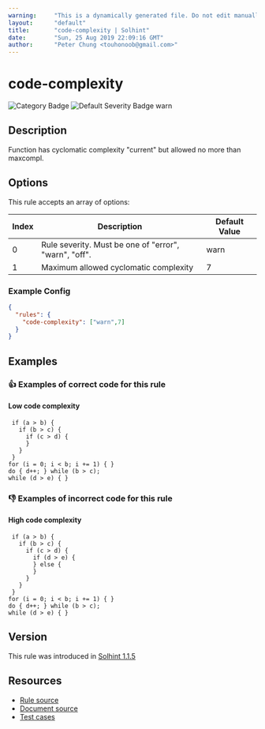 ```yaml
---
warning:     "This is a dynamically generated file. Do not edit manually."
layout:      "default"
title:       "code-complexity | Solhint"
date:        "Sun, 25 Aug 2019 22:09:16 GMT"
author:      "Peter Chung <touhonoob@gmail.com>"
---
```


# code-complexity
![Category Badge](https://img.shields.io/badge/-Best%20Practise%20Rules-informational)
![Default Severity Badge warn](https://img.shields.io/badge/Default%20Severity-warn-yellow)

## Description
Function has cyclomatic complexity "current" but allowed no more than maxcompl.

## Options
This rule accepts an array of options:

| Index | Description                                           | Default Value |
| ----- | ----------------------------------------------------- | ------------- |
| 0     | Rule severity. Must be one of "error", "warn", "off". | warn          |
| 1     | Maximum allowed cyclomatic complexity                 | 7             |


### Example Config
```json
{
  "rules": {
    "code-complexity": ["warn",7]
  }
}
```


## Examples
### 👍 Examples of **correct** code for this rule

#### Low code complexity

```solidity
 if (a > b) {                   
   if (b > c) {                 
     if (c > d) {               
     }                          
   }                            
 }                              
for (i = 0; i < b; i += 1) { }  
do { d++; } while (b > c);       
while (d > e) { }               
```

### 👎 Examples of **incorrect** code for this rule

#### High code complexity

```solidity
 if (a > b) {                   
   if (b > c) {                 
     if (c > d) {               
       if (d > e) {             
       } else {                 
       }                        
     }                          
   }                            
 }                              
for (i = 0; i < b; i += 1) { }  
do { d++; } while (b > c);       
while (d > e) { }               
```

## Version
This rule was introduced in [Solhint 1.1.5](https://github.com/protofire/solhint/tree/v1.1.5)

## Resources
- [Rule source](https://github.com/protofire/solhint/tree/master/lib/rules/best-practises/code-complexity.js)
- [Document source](https://github.com/protofire/solhint/tree/master/docs/rules/best-practises/code-complexity.md)
- [Test cases](https://github.com/protofire/solhint/tree/master/test/rules/best-practises/code-complexity.js)
